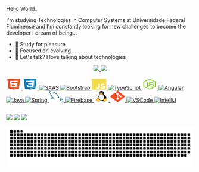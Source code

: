 Hello World_

I'm studying Technologies in Computer Systems at Universidade Federal Fluminense and I'm constantly looking for new challenges to become the developer I dream of being...

- 🔭 Study for pleasure
- 🌱 Focused on evolving
- 💬 Let's talk? I love talking about technologies

<div align="center">
  <a href="https://github.com/matheuswilliam01">
  <img height="180em" src="https://github-readme-stats.vercel.app/api?username=matheuswilliam01&show_icons=true&theme=dracula&include_all_commits=true&count_private=true"/>
  <img height="170em" src="https://github-readme-stats.vercel.app/api/top-langs/?username=matheuswilliam01&layout=compact&langs_count=7&theme=dracula"/>
</div>

  <div style="display: inline_block"><br>
 <img title="HTML5" alt="HTML" height="30" width="40" src="https://raw.githubusercontent.com/devicons/devicon/master/icons/html5/html5-original.svg">
  <img title="CSS3" alt="CSS" height="30" width="40" src="https://raw.githubusercontent.com/devicons/devicon/master/icons/css3/css3-original.svg">
  <img title="SAAS" alt="SAAS" height="30" width="40"src="https://cdn.jsdelivr.net/gh/devicons/devicon/icons/sass/sass-original.svg">
  <img title="Bootstrap" alt="Bootstrap" height="30" width="40" src="https://cdn.jsdelivr.net/gh/devicons/devicon/icons/bootstrap/bootstrap-plain.svg">
  <img title="JavaScript" alt="JavaScript" height="30" width="40" src="https://raw.githubusercontent.com/devicons/devicon/master/icons/javascript/javascript-plain.svg">
  <img title="TypeScript" alt="TypeScript" height="30" width="40" src="https://cdn.jsdelivr.net/gh/devicons/devicon/icons/typescript/typescript-plain.svg">
  <img title="NodeJS" alt="NodeJS" height="30" width="40" src="https://raw.githubusercontent.com/devicons/devicon/master/icons/nodejs/nodejs-original.svg">  
  <img title="Angular" alt="Angular" height="30" width="40" src="https://cdn.jsdelivr.net/gh/devicons/devicon/icons/angularjs/angularjs-plain.svg">
    
  <br>
  
 <img title="Java" alt="Java" height="30" width="40" src="https://cdn.jsdelivr.net/gh/devicons/devicon/icons/java/java-original.svg">
  <img title="Spring" alt="Spring" height="30" width="40" src="https://cdn.jsdelivr.net/gh/devicons/devicon/icons/spring/spring-original.svg">
  <img title="MySQL" alt="MySQL" height="30" width="40" src="https://raw.githubusercontent.com/devicons/devicon/master/icons/mysql/mysql-original.svg">
  <img title="Firebase" alt="Firebase" height="30" width="40" src="https://cdn.jsdelivr.net/gh/devicons/devicon/icons/firebase/firebase-plain.svg">
  <img title="Linux" alt="Linux" height="30" width="40" src="https://raw.githubusercontent.com/devicons/devicon/master/icons/linux/linux-original.svg">
  <img title="GIT" alt="GIT" height="30" width="40" src="https://raw.githubusercontent.com/devicons/devicon/master/icons/git/git-original.svg"> 
  <img title="VSCode" alt="VSCode" height="30" width="40" src="https://cdn.jsdelivr.net/gh/devicons/devicon/icons/vscode/vscode-original.svg">
  <img title="IntelliJ" alt="IntelliJ" height="30" width="40" src="https://upload.wikimedia.org/wikipedia/commons/9/9c/IntelliJ_IDEA_Icon.svg">
</div>
  
 ##
  
  <div> 
  <a href="https://www.instagram.com/matheus_william27/" target="_blank"><img src="https://img.shields.io/badge/-Instagram-%23E4405F?style=for-the-badge&logo=instagram&logoColor=white" target="_blank"></a> 
  <a href = "mailto:matheus2v27@gmail.com"><img src="https://img.shields.io/badge/-Gmail-%23333?style=for-the-badge&logo=gmail&logoColor=white" target="_blank"></a>
  <a href="https://www.linkedin.com/in/matheus-william-080821238/" target="_blank"><img src="https://img.shields.io/badge/-LinkedIn-%230077B5?style=for-the-badge&logo=linkedin&logoColor=white" target="_blank"></a> 
 
  ![Snake animation](https://github.com/matheuswilliam01/matheuswilliam01/blob/output/github-contribution-grid-snake.svg)
 
</div>
